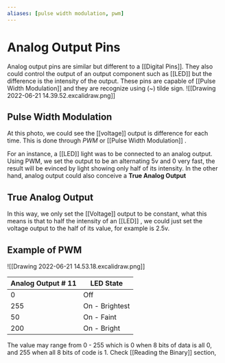 ```yaml
---
aliases: [pulse width modulation, pwm]
---
```


# Analog Output Pins
Analog output pins are similar but different to a [[Digital Pins]]. They also could control the output of an output component such as [[LED]] but the difference is the intensity of the output. These pins are capable of [[Pulse Width Modulation]] and they are recognize using (~) tilde sign.
![[Drawing 2022-06-21 14.39.52.excalidraw.png]]

## Pulse Width Modulation
At this photo, we could see the [[voltage]] output is difference for each time. This is done through *PWM* or [[Pulse Width Modulation]] .

For an instance, a [[LED]] light was to be connected to an analog output. Using PWM, we set the output to be an alternating 5v and 0 very fast, the result will be evinced by light showing only half of its intensity.  In the other hand, analog output could also conceive a **True Analog Output**

## True Analog Output
In this way, we only set the [[Voltage]] output to be constant, what this means is that to half the intensity of an [[LED]] , we could just set the voltage output to the half of its value, for example is 2.5v.


## Example of PWM

![[Drawing 2022-06-21 14.53.18.excalidraw.png]]


| Analog Output # 11 | LED State      |
| ------------------ | -------------- |
| 0                  | Off            |
| 255                | On - Brightest |
| 50                 | On - Faint     |
| 200                | On - Bright    |
 
The value may range from 0 - 255 which is 0 when 8 bits of data is all 0, and 255 when all 8 bits of code is 1. Check [[Reading the Binary]] section, 